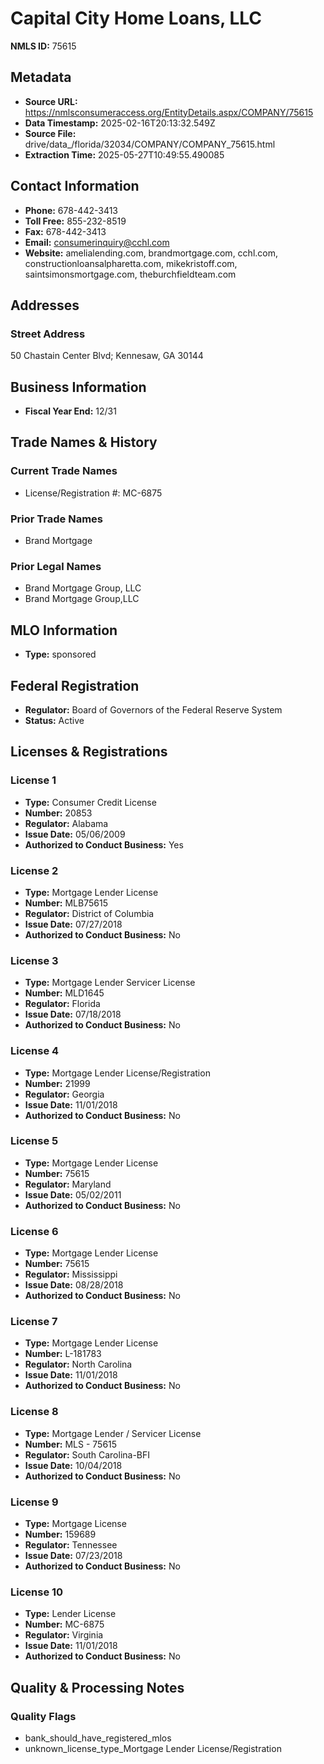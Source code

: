 # Capital City Home Loans, LLC

**NMLS ID:** 75615

## Metadata
- **Source URL:** https://nmlsconsumeraccess.org/EntityDetails.aspx/COMPANY/75615
- **Data Timestamp:** 2025-02-16T20:13:32.549Z
- **Source File:** drive/data_/florida/32034/COMPANY/COMPANY_75615.html
- **Extraction Time:** 2025-05-27T10:49:55.490085

## Contact Information
- **Phone:** 678-442-3413
- **Toll Free:** 855-232-8519
- **Fax:** 678-442-3413
- **Email:** consumerinquiry@cchl.com
- **Website:** amelialending.com, brandmortgage.com, cchl.com, constructionloansalpharetta.com, mikekristoff.com, saintsimonsmortgage.com, theburchfieldteam.com

## Addresses
### Street Address
50 Chastain Center Blvd; Kennesaw, GA 30144

## Business Information
- **Fiscal Year End:** 12/31

## Trade Names & History
### Current Trade Names
- License/Registration #: MC-6875

### Prior Trade Names
- Brand Mortgage

### Prior Legal Names
- Brand Mortgage Group, LLC
- Brand Mortgage Group,LLC

## MLO Information
- **Type:** sponsored

## Federal Registration
- **Regulator:** Board of Governors of the Federal Reserve System
- **Status:** Active

## Licenses & Registrations

### License 1
- **Type:** Consumer Credit License
- **Number:** 20853
- **Regulator:** Alabama
- **Issue Date:** 05/06/2009
- **Authorized to Conduct Business:** Yes

### License 2
- **Type:** Mortgage Lender License
- **Number:** MLB75615
- **Regulator:** District of Columbia
- **Issue Date:** 07/27/2018
- **Authorized to Conduct Business:** No

### License 3
- **Type:** Mortgage Lender Servicer License
- **Number:** MLD1645
- **Regulator:** Florida
- **Issue Date:** 07/18/2018
- **Authorized to Conduct Business:** No

### License 4
- **Type:** Mortgage Lender License/Registration
- **Number:** 21999
- **Regulator:** Georgia
- **Issue Date:** 11/01/2018
- **Authorized to Conduct Business:** No

### License 5
- **Type:** Mortgage Lender License
- **Number:** 75615
- **Regulator:** Maryland
- **Issue Date:** 05/02/2011
- **Authorized to Conduct Business:** No

### License 6
- **Type:** Mortgage Lender License
- **Number:** 75615
- **Regulator:** Mississippi
- **Issue Date:** 08/28/2018
- **Authorized to Conduct Business:** No

### License 7
- **Type:** Mortgage Lender License
- **Number:** L-181783
- **Regulator:** North Carolina
- **Issue Date:** 11/01/2018
- **Authorized to Conduct Business:** No

### License 8
- **Type:** Mortgage Lender / Servicer License
- **Number:** MLS - 75615
- **Regulator:** South Carolina-BFI
- **Issue Date:** 10/04/2018
- **Authorized to Conduct Business:** No

### License 9
- **Type:** Mortgage License
- **Number:** 159689
- **Regulator:** Tennessee
- **Issue Date:** 07/23/2018
- **Authorized to Conduct Business:** No

### License 10
- **Type:** Lender License
- **Number:** MC-6875
- **Regulator:** Virginia
- **Issue Date:** 11/01/2018
- **Authorized to Conduct Business:** No

## Quality & Processing Notes
### Quality Flags
- bank_should_have_registered_mlos
- unknown_license_type_Mortgage Lender License/Registration
